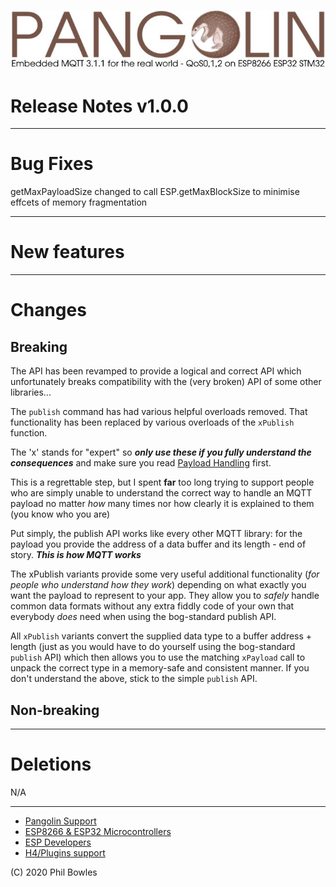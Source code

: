 ![plainhdr](../assets/pangoplain.jpg)
# Release Notes v1.0.0

---
# Bug Fixes

getMaxPayloadSize changed to call ESP.getMaxBlockSize to minimise effcets of memory fragmentation

---

# New features

  
---

# Changes

## Breaking

The API has been revamped to provide a logical and correct API which unfortunately breaks compatibility with the (very broken) API of some other libraries...

The `publish` command has had various helpful overloads removed. That functionality has been replaced by various overloads of the `xPublish` function.

The 'x' stands for "expert" so **_only use these if you fully understand the consequences_** and make sure you read [Payload Handling](pl.md) first.

This is a regrettable step, but I spent **far** too long trying to support people who are simply unable to understand the correct way to handle an MQTT payload no matter *how* many times nor how clearly it is explained to them (you know who you are)

Put simply, the publish API works like every other MQTT library: for the payload you provide the address of a data buffer and its length - end of story. ***This is how MQTT works***

The xPublish variants provide some very useful additional functionality (*for people who understand how they work*) depending on what exactly you want the payload to represent to your app. They allow you to *safely* handle common data formats without any extra fiddly code of your own that everybody *does* need when using the bog-standard publish API.

All `xPublish` variants convert the supplied data type to a buffer address + length (just as you would have to do yourself using the bog-standard `publish` API) which then allows you to use the matching `xPayload` call to unpack the correct type in a memory-safe and consistent manner. If you don't understand the above, stick to the simple `publish` API.


## Non-breaking

---

# Deletions

N/A

---

* [Pangolin Support](https://www.facebook.com/groups/pangolinmqtt/)
* [ESP8266 & ESP32 Microcontrollers](https://www.facebook.com/groups/2125820374390340/)
* [ESP Developers](https://www.facebook.com/groups/ESP8266/)
* [H4/Plugins support](https://www.facebook.com/groups/h4plugins)

(C) 2020 Phil Bowles
